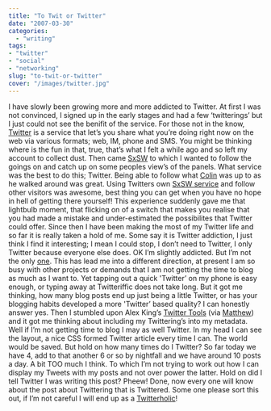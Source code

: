 ```yaml
---
title: "To Twit or Twitter"
date: "2007-03-30"
categories:
  - "writing"
tags:
- "twitter"
- "social"
- "networking"
slug: "to-twit-or-twitter"
cover: "/images/twitter.jpg"
---
```


I have slowly been growing more and more addicted to Twitter. At first I was not convinced, I signed up in the early stages and had a few ‘twitterings’ but I just could not see the benifit of the service. For those not in the know, [Twitter][1] is a service that let’s you share what you’re doing right now on the web via various formats; web, IM, phone and SMS. You might be thinking where is the fun in that, true, that’s what I felt a while ago and so left my account to collect dust. Then came [SxSW][2] to which I wanted to follow the goings on and catch up on some peoples view’s of the panels. What service was the best to do this; Twitter. Being able to follow what [Colin][3] was up to as he walked around was great. Using Twitters own [SxSW service][4] and follow other visitors was awesome, best thing you can get when you have no hope in hell of getting there yourself! This experience suddenly gave me that lightbulb moment, that flicking on of a switch that makes you realise that you had made a mistake and under-estimated the possibilites that Twitter could offer. Since then I have been making the most of my Twitter life and so far it is really taken a hold of me. Some say it is Twitter addiction, I just think I find it interesting; I mean I could stop, I don’t need to Twitter, I only Twitter because everyone else does. OK I’m slightly addicted. But I’m not the only [one][5]. This has lead me into a different direction, at present I am so busy with other projects or demands that I am not getting the time to blog as much as I want to. Yet tapping out a quick 'Twitter’ on my phone is easy enough, or typing away at Twitteriffic does not take long. But it got me thinking, how many blog posts end up just being a little Twitter, or has your blogging habits developed a more 'Twitter’ based quality? I can honestly answer yes. Then I stumbled upon Alex King’s [Twitter Tools][6] (via [Matthew][7]) and it got me thinking about including my Twittering’s into my metadata. Well if I’m not getting time to blog I may as well Twitter. In my head I can see the layout, a nice CSS formed Twitter article every time I can. The world would be saved. But hold on how many times do I Twitter? So far today we have 4, add to that another 6 or so by nightfall and we have around 10 posts a day. A bit TOO much I think. To which I’m not trying to work out how I can display my Tweets with my posts and not over power the latter. Hold on did I tell Twitter I was writing this post? Pheew! Done, now every one will know about the post about Twittering that is Twittered. Some one please sort this out, if I’m not careful I will end up as a [Twitterholic][8]!

[1]:	https://twitter.com
[2]:	https://2007.sxsw.com/
[3]:	https://cdevroe.com/
[4]:	https://sxsw.twitter.com/
[5]:	https://wiphey.com/2007/03/22/the-twitter-jitters/
[6]:	https://alexking.org/projects/wordpress
[7]:	https://www.somefoolwitha.com/
[8]:	https://www.twitterholic.com/
